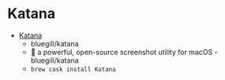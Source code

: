 # Katana
- [Katana](https://github.com/bluegill/katana/)
  -  bluegill/katana 
  - 🚀 a powerful, open-source screenshot utility for macOS - bluegill/katana
  - `brew cask install Katana`
